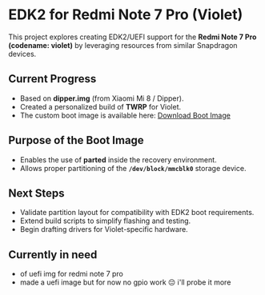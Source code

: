 # EDK2 for Redmi Note 7 Pro (Violet)

This project explores creating EDK2/UEFI support for the **Redmi Note 7 Pro (codename: violet)** by leveraging resources from similar Snapdragon devices.  

## Current Progress

- Based on **dipper.img** (from Xiaomi Mi 8 / Dipper).
- Created a personalized build of **TWRP** for Violet.
- The custom boot image is available here: [Download Boot Image](https://drive.google.com/file/d/16m368vs2o2zdPc7LbIuRtGFFJkHyeXgZ/view?usp=sharing)

## Purpose of the Boot Image

- Enables the use of **parted** inside the recovery environment.  
- Allows proper partitioning of the **`/dev/block/mmcblk0`** storage device.  

## Next Steps

- Validate partition layout for compatibility with EDK2 boot requirements.  
- Extend build scripts to simplify flashing and testing.  
- Begin drafting drivers for Violet-specific hardware.  

## Currently in need

- of uefi img for redmi note 7 pro
- made a uefi image but for now no gpio work 😔 i'll probe it more
